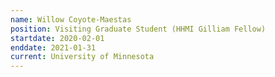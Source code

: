 ```yaml
---
name: Willow Coyote-Maestas
position: Visiting Graduate Student (HHMI Gilliam Fellow)
startdate: 2020-02-01
enddate: 2021-01-31
current: University of Minnesota
---
```

